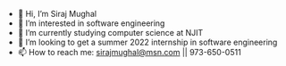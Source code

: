- 👋 Hi, I’m Siraj Mughal
- 👀 I’m interested in software engineering
- 🌱 I’m currently studying computer science at NJIT
- 💞️ I’m looking to get a summer 2022 internship in software engineering
- 📫 How to reach me: sirajmughal@msn.com || 973-650-0511
